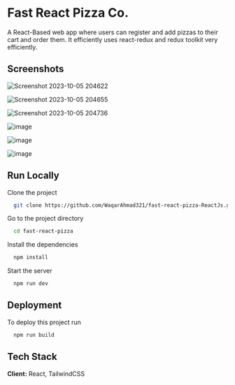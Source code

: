 # Fast React Pizza Co.

A React-Based web app where users can register and add pizzas to their
cart and order them. It efficiently uses react-redux and redux
toolkit very efficiently.

## Screenshots

![Screenshot 2023-10-05 204622](https://github.com/WaqarAhmad321/fast-react-pizza-ReactJs/assets/106612382/d85964d8-fb1f-4f0e-ab69-4e007010dd67)

![Screenshot 2023-10-05 204655](https://github.com/WaqarAhmad321/fast-react-pizza-ReactJs/assets/106612382/d621f283-351c-4d92-84d4-7e46462e8075)

![Screenshot 2023-10-05 204736](https://github.com/WaqarAhmad321/fast-react-pizza-ReactJs/assets/106612382/8614b8d1-48f7-498f-8c42-e4fabe46fc4c)

![image](https://github.com/WaqarAhmad321/fast-react-pizza-ReactJs/assets/106612382/82ea8e79-1575-4ffc-b0d5-676323b409ae)

![image](https://github.com/WaqarAhmad321/fast-react-pizza-ReactJs/assets/106612382/5e2c2323-570f-4f52-a922-eddbe3e53afa)

![image](https://github.com/WaqarAhmad321/fast-react-pizza-ReactJs/assets/106612382/2f30e95a-53ac-4288-9710-b8ee3d776300)


## Run Locally

Clone the project

```bash
  git clone https://github.com/WaqarAhmad321/fast-react-pizza-ReactJs.git
```

Go to the project directory

```bash
  cd fast-react-pizza
```

Install the dependencies

```bash
  npm install
```

Start the server

```bash
  npm run dev
```

## Deployment

To deploy this project run

```bash
  npm run build
```
## Tech Stack

**Client:** React, TailwindCSS